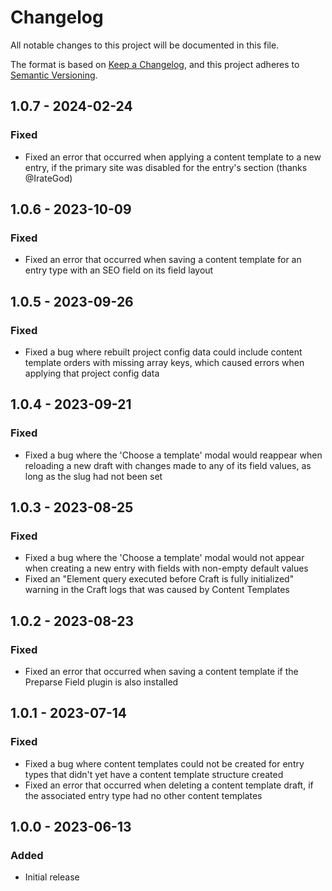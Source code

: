 # Changelog

All notable changes to this project will be documented in this file.

The format is based on [Keep a Changelog](https://keepachangelog.com/en/1.0.0/),
and this project adheres to [Semantic Versioning](https://semver.org/spec/v2.0.0.html).

## 1.0.7 - 2024-02-24

### Fixed
- Fixed an error that occurred when applying a content template to a new entry, if the primary site was disabled for the entry's section (thanks @IrateGod)

## 1.0.6 - 2023-10-09

### Fixed
- Fixed an error that occurred when saving a content template for an entry type with an SEO field on its field layout

## 1.0.5 - 2023-09-26

### Fixed
- Fixed a bug where rebuilt project config data could include content template orders with missing array keys, which caused errors when applying that project config data

## 1.0.4 - 2023-09-21

### Fixed
- Fixed a bug where the 'Choose a template' modal would reappear when reloading a new draft with changes made to any of its field values, as long as the slug had not been set

## 1.0.3 - 2023-08-25

### Fixed
- Fixed a bug where the 'Choose a template' modal would not appear when creating a new entry with fields with non-empty default values
- Fixed an "Element query executed before Craft is fully initialized" warning in the Craft logs that was caused by Content Templates

## 1.0.2 - 2023-08-23

### Fixed
- Fixed an error that occurred when saving a content template if the Preparse Field plugin is also installed

## 1.0.1 - 2023-07-14

### Fixed
- Fixed a bug where content templates could not be created for entry types that didn't yet have a content template structure created
- Fixed an error that occurred when deleting a content template draft, if the associated entry type had no other content templates

## 1.0.0 - 2023-06-13

### Added
- Initial release
